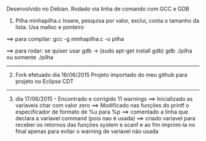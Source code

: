   Desenvolvido no Debian. Rodado via linha de comando com GCC e GDB 

1) Pilha
  minhapilha.c
  Insere, pesquisa por valor, exclui, conta o tamanho da lista.
  Usa malloc e ponteiro 

  ==> para compilar:
    gcc -g minhapilha.c -o pilha

  ==> para rodar:
   se quiser usar gdb -> (sudo apt-get install gdb)
    gdb ./pilha 
  ou somente
    ./pilha 
_________________________________________________________________________

2) Fork efetuado dia 16/06/2015
Projeto importado do meu github para projeto no Eclipse CDT

_________________________________________________________________________

3) dia 17/06/2015 - Encontrado e corrigido 11 warnings
==> Inicializado as variaveis char com valor zero
==> Modificado nas funções do printf o especificador de formato de %u para %p
==> comentado a linha que declara a variavel command (pois nao é usada)
==> criado variavel para receber os retornos das funções system e scanf e ao
fim imprimi-la no final apenas para evitar o warning de variavel não usada

 

     
